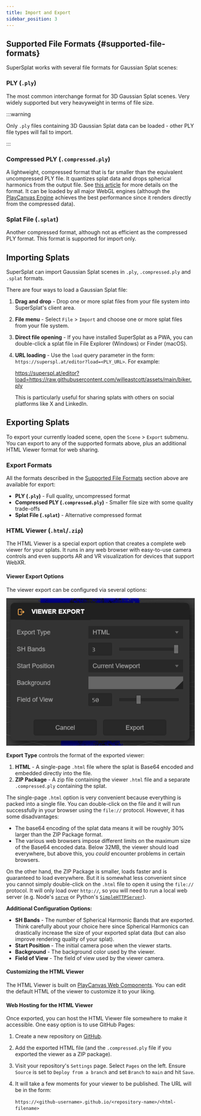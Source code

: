 ```yaml
---
title: Import and Export
sidebar_position: 3
---
```


## Supported File Formats {#supported-file-formats}

SuperSplat works with several file formats for Gaussian Splat scenes:

### PLY (`.ply`)

The most common interchange format for 3D Gaussian Splat scenes. Very widely supported but very heavyweight in terms of file size.

:::warning

Only `.ply` files containing 3D Gaussian Splat data can be loaded - other PLY file types will fail to import.

:::

### Compressed PLY (`.compressed.ply`)

A lightweight, compressed format that is far smaller than the equivalent uncompressed PLY file. It quantizes splat data and drops spherical harmonics from the output file. See [this article](https://blog.playcanvas.com/compressing-gaussian-splats/) for more details on the format. It can be loaded by all major WebGL engines (although the [PlayCanvas Engine](/user-manual/engine) achieves the best performance since it renders directly from the compressed data).

### Splat File (`.splat`)

Another compressed format, although not as efficient as the compressed PLY format. This format is supported for import only.

## Importing Splats

SuperSplat can import Gaussian Splat scenes in `.ply`, `.compressed.ply` and `.splat` formats.

There are four ways to load a Gaussian Splat file:

1. **Drag and drop** - Drop one or more splat files from your file system into SuperSplat's client area.
2. **File menu** - Select `File` > `Import` and choose one or more splat files from your file system.
3. **Direct file opening** - If you have installed SuperSplat as a PWA, you can double-click a splat file in File Explorer (Windows) or Finder (macOS).
4. **URL loading** - Use the `load` query parameter in the form: `https://superspl.at/editor?load=<PLY_URL>`. For example:

    https://superspl.at/editor?load=https://raw.githubusercontent.com/willeastcott/assets/main/biker.ply

    This is particularly useful for sharing splats with others on social platforms like X and LinkedIn.

## Exporting Splats

To export your currently loaded scene, open the `Scene` > `Export` submenu. You can export to any of the supported formats above, plus an additional HTML Viewer format for web sharing.

### Export Formats

All the formats described in the [Supported File Formats](#supported-file-formats) section above are available for export:

- **PLY (`.ply`)** - Full quality, uncompressed format
- **Compressed PLY (`.compressed.ply`)** - Smaller file size with some quality trade-offs
- **Splat File (`.splat`)** - Alternative compressed format

### HTML Viewer (`.html`/`.zip`)

The HTML Viewer is a special export option that creates a complete web viewer for your splats. It runs in any web browser with easy-to-use camera controls and even supports AR and VR visualization for devices that support WebXR.

#### Viewer Export Options

The viewer export can be configured via several options:

![Viewer Export](/img/user-manual/gaussian-splatting/editing/supersplat/viewer-export.png)

**Export Type** controls the format of the exported viewer:

1. **HTML** - A single-page `.html` file where the splat is Base64 encoded and embedded directly into the file.
2. **ZIP Package** - A zip file containing the viewer `.html` file and a separate `.compressed.ply` containing the splat.

The single-page `.html` option is very convenient because everything is packed into a single file. You can double-click on the file and it will run successfully in your browser using the `file://` protocol. However, it has some disadvantages:

- The base64 encoding of the splat data means it will be roughly 30% larger than the ZIP Package format.
- The various web browsers impose different limits on the maximum size of the Base64 encoded data. Below 32MB, the viewer should load everywhere, but above this, you _could_ encounter problems in certain browsers.

On the other hand, the ZIP Package is smaller, loads faster and is guaranteed to load everywhere. But it is somewhat less convenient since you cannot simply double-click on the `.html` file to open it using the `file://` protocol. It will only load over `http://`, so you will need to run a local web server (e.g. Node's [`serve`](https://www.npmjs.com/package/serve) or Python's [`SimpleHTTPServer`](https://docs.python.org/2/library/simplehttpserver.html)).

**Additional Configuration Options:**

- **SH Bands** - The number of Spherical Harmonic Bands that are exported. Think carefully about your choice here since Spherical Harmonics can drastically increase the size of your exported splat data (but can also improve rendering quality of your splat).
- **Start Position** - The initial camera pose when the viewer starts.
- **Background** - The background color used by the viewer.
- **Field of View** - The field of view used by the viewer camera.

#### Customizing the HTML Viewer

The HTML Viewer is built on [PlayCanvas Web Components](https://github.com/playcanvas/web-components). You can edit the default HTML of the viewer to customize it to your liking.

#### Web Hosting for the HTML Viewer

Once exported, you can host the HTML Viewer file somewhere to make it accessible. One easy option is to use GitHub Pages:

1. Create a new repository on [GitHub](https://github.com).
2. Add the exported HTML file (and the `.compressed.ply` file if you exported the viewer as a ZIP package).
3. Visit your repository's `Settings` page. Select `Pages` on the left. Ensure `Source` is set to `Deploy from a branch` and set `Branch` to `main` and hit `Save`.
4. It will take a few moments for your viewer to be published. The URL will be in the form:

   `https://<github-username>.github.io/<repository-name>/<html-filename>`
